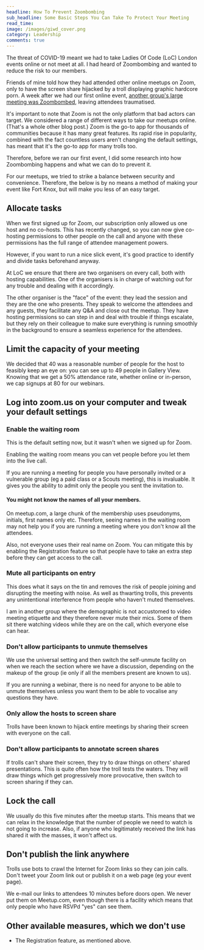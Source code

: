 ```yaml
---
headline: How To Prevent Zoombombing
sub_headline: Some Basic Steps You Can Take To Protect Your Meeting 
read_time: 
image: /images/giwd_cover.png
category: Leadership
comments: true
---
```


The threat of COVID-19 meant we had to take Ladies Of Code (LoC) London events online or not meet at all.  I had heard of Zoombombing and wanted to reduce the risk to our members.

Friends of mine told how they had attended other online meetups on Zoom, only to have the screen share hijacked by a troll displaying graphic hardcore porn.  A week after we had our first online event, [another group's large meeting was Zoombombed](https://cubicgarden.com/2020/04/17/illegal-zoom-bombing-is-out-of-control/), leaving attendees traumatised.

It's important to note that Zoom is not the only platform that bad actors can target.  We considered a range of different ways to take our meetups online.  (That's a whole other blog post.)  Zoom is the go-to app for thousands of communities because it has many great features.  Its rapid rise in popularity, combined with the fact countless users aren't changing the default settings, has meant that it's the go-to app for many trolls too.

Therefore, before we ran our first event, I did some research into how Zoombombing happens and what we can do to prevent it.

For our meetups, we tried to strike a balance between security and convenience.  Therefore, the below is by no means a method of making your event like Fort Knox, but will make you less of an easy target.

## Allocate tasks

When we first signed up for Zoom, our subscription only allowed us one host and no co-hosts.  This has recently changed, so you can now give co-hosting permissions to other people on the call and anyone with these permissions has the full range of attendee management powers.

However, if you want to run a nice slick event, it's good practice to identify and divide tasks beforehand anyway.

At LoC we ensure that there are two organisers on every call, both with hosting capabilities.  One of the organisers is in charge of watching out for any trouble and dealing with it accordingly.

The other organiser is the "face" of the event: they lead the session and they are the one who presents.  They speak to welcome the attendees and any guests, they facilitate any Q&A and close out the meetup.  They have hosting permissions so can step in and deal with trouble if things escalate, but they rely on their colleague to make sure everything is running smoothly in the background to ensure a seamless experience for the attendees.

## Limit the capacity of your meeting

We decided that 40 was a reasonable number of people for the host to feasibly keep an eye on: you can see up to 49 people in Gallery View.  Knowing that we get a 50% attendance rate, whether online or in-person, we cap signups at 80 for our webinars.

## Log into zoom.us on your computer and tweak your default settings

###  Enable the waiting room

This is the default setting now, but it wasn't when we signed up for Zoom.

Enabling the waiting room means you can vet people before you let them into the live call.

If you are running a meeting for people you have personally invited or a vulnerable group (eg a paid class or a Scouts meeting), this is invaluable.  It gives you the ability to admit only the people you sent the invitation to.

#### You might not know the names of all your members.

On meetup.com, a large chunk of the membership uses pseudonyms, initials, first names only etc.  Therefore, seeing names in the waiting room may not help you if you are running a meeting where you don't know all the attendees.

Also, not everyone uses their real name on Zoom.  You can mitigate this by enabling the Registration feature so that people have to take an extra step before they can get access to the call.

### Mute all participants on entry

This does what it says on the tin and removes the risk of people joining and disrupting the meeting with noise.  As well as thwarting trolls, this prevents any unintentional interference from people who haven't muted themselves.

I am in another group where the demographic is not accustomed to video meeting etiquette and they therefore never mute their mics.  Some of them sit there watching videos while they are on the call, which everyone else can hear.

### Don't allow participants to unmute themselves

We use the universal setting and then switch the self-unmute facility on when we reach the section where we have a discussion, depending on the makeup of the group (ie only if all the members present are known to us).

If you are running a webinar, there is no need for anyone to be able to unmute themselves unless you want them to be able to vocalise any questions they have.

### Only allow the hosts to screen share

Trolls have been known to hijack entire meetings by sharing their screen with everyone on the call.

### Don't allow participants to annotate screen shares

If trolls can't share their screen, they try to draw things on others' shared presentations.  This is quite often how the troll tests the waters.  They will draw things which get progressively more provocative, then switch to screen sharing if they can.

## Lock the call

We usually do this five minutes after the meetup starts.  This means that we can relax in the knowledge that the number of people we need to watch is not going to increase.  Also, if anyone who legitimately received the link has shared it with the masses, it won't affect us.

## Don't publish the link anywhere

Trolls use bots to crawl the Internet for Zoom links so they can join calls.  Don't tweet your Zoom link out or publish it on a web page (eg your event page).

We e-mail our links to attendees 10 minutes before doors open.  We never put them on Meetup.com, even though there is a facility which means that only people who have RSVPd "yes" can see them.

## Other available measures, which we don't use

* The Registration feature, as mentioned above.
